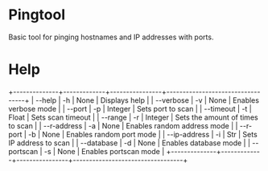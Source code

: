 # Pingtool

Basic tool for pinging hostnames and IP addresses with ports.

# Help
+--------------+-------------+----------------+----------------------------------+
|    --help    |      -h     |      None      |          Displays help           |
|  --verbose   |      -v     |      None      |       Enables verbose mode       |
|    --port    |      -p     |    Integer     |        Sets port to scan         |
|  --timeout   |      -t     |     Float      |        Sets scan timeout         |
|   --range    |      -r     |    Integer     | Sets the amount of times to scan |
| --r-address  |      -a     |      None      |   Enables random address mode    |
|   --r-port   |      -b     |      None      |     Enables random port mode     |
| --ip-address |      -i     |      Str       |     Sets IP address to scan      |
|  --database  |      -d     |      None      |      Enables database mode       |
|  --portscan  |      -s     |      None      |      Enables portscan mode       |
+--------------+-------------+----------------+----------------------------------+
